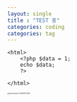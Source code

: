 ```yaml
---
layout: single
title : "TEST 중" 
categories: coding
categories: tag
---
```

```php+HTML
<html>
    <?php $data = 1; 
    echo $data;
    ?>
    
</html>
```



<img src="../images/2024-09-30-first/development-4536630_1280.png" alt="development-4536630_1280" style="zoom:25%;" />